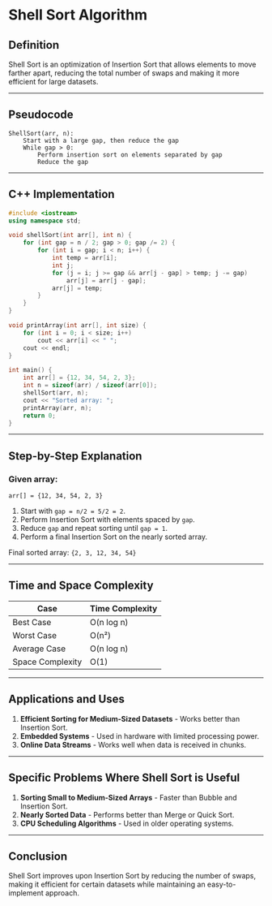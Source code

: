 # Shell Sort Algorithm

## Definition
Shell Sort is an optimization of Insertion Sort that allows elements to move farther apart, reducing the total number of swaps and making it more efficient for large datasets.

---

## Pseudocode
```plaintext
ShellSort(arr, n):
    Start with a large gap, then reduce the gap
    While gap > 0:
        Perform insertion sort on elements separated by gap
        Reduce the gap
```

---

## C++ Implementation
```cpp
#include <iostream>
using namespace std;

void shellSort(int arr[], int n) {
    for (int gap = n / 2; gap > 0; gap /= 2) {
        for (int i = gap; i < n; i++) {
            int temp = arr[i];
            int j;
            for (j = i; j >= gap && arr[j - gap] > temp; j -= gap)
                arr[j] = arr[j - gap];
            arr[j] = temp;
        }
    }
}

void printArray(int arr[], int size) {
    for (int i = 0; i < size; i++)
        cout << arr[i] << " ";
    cout << endl;
}

int main() {
    int arr[] = {12, 34, 54, 2, 3};
    int n = sizeof(arr) / sizeof(arr[0]);
    shellSort(arr, n);
    cout << "Sorted array: ";
    printArray(arr, n);
    return 0;
}
```

---

## Step-by-Step Explanation
### Given array:
```plaintext
arr[] = {12, 34, 54, 2, 3}
```
1. Start with `gap = n/2 = 5/2 = 2`.
2. Perform Insertion Sort with elements spaced by `gap`.
3. Reduce `gap` and repeat sorting until `gap = 1`.
4. Perform a final Insertion Sort on the nearly sorted array.

Final sorted array: `{2, 3, 12, 34, 54}`

---

## Time and Space Complexity
| Case       | Time Complexity |
|------------|----------------|
| Best Case  | O(n log n) |
| Worst Case | O(n²) |
| Average Case | O(n log n) |
| Space Complexity | O(1) |

---

## Applications and Uses
1. **Efficient Sorting for Medium-Sized Datasets** - Works better than Insertion Sort.
2. **Embedded Systems** - Used in hardware with limited processing power.
3. **Online Data Streams** - Works well when data is received in chunks.

---

## Specific Problems Where Shell Sort is Useful
1. **Sorting Small to Medium-Sized Arrays** - Faster than Bubble and Insertion Sort.
2. **Nearly Sorted Data** - Performs better than Merge or Quick Sort.
3. **CPU Scheduling Algorithms** - Used in older operating systems.

---

## Conclusion
Shell Sort improves upon Insertion Sort by reducing the number of swaps, making it efficient for certain datasets while maintaining an easy-to-implement approach.

